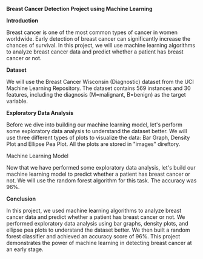 **Breast Cancer Detection Project using Machine Learning**

**Introduction**

Breast cancer is one of the most common types of cancer in women worldwide. Early detection of breast cancer can significantly increase the chances of survival. In this project, we will use machine learning algorithms to analyze breast cancer data and predict whether a patient has breast cancer or not.

**Dataset**


We will use the Breast Cancer Wisconsin (Diagnostic) dataset from the UCI Machine Learning Repository. The dataset contains 569 instances and 30 features, including the diagnosis (M=malignant, B=benign) as the target variable.

**Exploratory Data Analysis**

Before we dive into building our machine learning model, let's perform some exploratory data analysis to understand the dataset better. We will use three different types of plots to visualize the data:
Bar Graph, Density Plot and Ellipse Pea Plot. All the plots are stored in "images" direftory.

Machine Learning Model

Now that we have performed some exploratory data analysis, let's build our machine learning model to predict whether a patient has breast cancer or not. We will use the random forest algorithm for this task. The accuracy was 96%.

**Conclusion**

In this project, we used machine learning algorithms to analyze breast cancer data and predict whether a patient has breast cancer or not. We performed exploratory data analysis using bar graphs, density plots, and ellipse pea plots to understand the dataset better. We then built a random forest classifier and achieved an accuracy score of 96%. This project demonstrates the power of machine learning in detecting breast cancer at an early stage.



